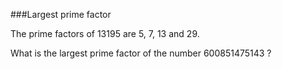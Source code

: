 ###Largest prime factor

The prime factors of 13195 are 5, 7, 13 and 29.

What is the largest prime factor of the number 600851475143 ?
